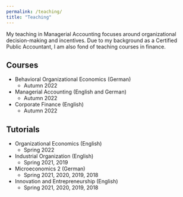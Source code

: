 ```yaml
---
permalink: /teaching/
title: "Teaching"
---
```

My teaching in Managerial Accounting focuses around organizational decision-making and incentives. Due to my background as a Certified Public Accountant, I am also fond of teaching courses in finance.

## Courses
- Behavioral Organizational Economics (German) 
	- Autumn 2022
- Managerial Accounting (English and German)
	- Autumn 2022
- Corporate Finance (English)
	- Autumn 2022    
 	
## Tutorials 
- Organizational Economics (English)
	- Spring 2022
- Industrial Organization (English) 
	- Spring 2021, 2019
- Microeconomics 2 (German)
	- Spring 2021, 2020, 2019, 2018    
- Innovation and Entrepreneurship (English)
	- Spring 2021, 2020, 2019, 2018    
